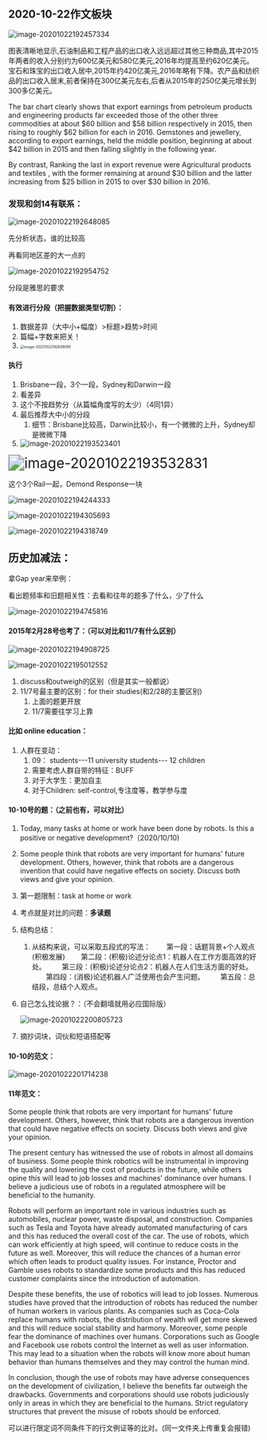 ## 2020-10-22作文板块

![image-20201022192457334](https://cdn.jsdelivr.net/gh/Bertjackcai/picturedetail/main/img/image-20201022192648085.png)

图表清晰地显示,石油制品和工程产品的出口收入远远超过其他三种商品,其中2015年两者的收入分别约为600亿美元和580亿美元,2016年均提高至约620亿美元。宝石和珠宝的出口收入居中,2015年约420亿美元,2016年略有下降。农产品和纺织品的出口收入居末,前者保持在300亿美元左右,后者从2015年的250亿美元增长到300多亿美元。

The bar chart clearly shows that export earnings from petroleum products and engineering products far exceeded those of the other three commodities at about \$60 billion and \$58 billion respectively in 2015, then rising to roughly \$62 billion for each in 2016. Gemstones and jewellery, according to export earnings, held the middle position, beginning at about \$42 billion in 2015 and then falling slightly in the following year.

 By contrast, Ranking the last in export revenue were Agricultural products and textiles , with the former remaining at around \$30 billion and the latter increasing from \$25 billion in 2015 to over $30 billion in 2016.

### 发现和剑14有联系：

![image-20201022192648085](https://cdn.jsdelivr.net/gh/Bertjackcai/picturedetail/img/img/image-20201022192457334.png)

先分析状态，谁的比较高

再看同地区差的大一点的

![image-20201022192954752](https://cdn.jsdelivr.net/gh/Bertjackcai/picturedetail/img/img/image-20201022192954752.png)

分段是雅思的要求

#### 有效进行分段（把握数据类型切割）：

1. 数据差异（大中小+幅度）>标题>趋势>时间  
2. 篇幅+字数来把关！
3. <img src="https://cdn.jsdelivr.net/gh/Bertjackcai/picturedetail/blob/main/img/image-20201022192457334.png" alt="image-20201022192648085" style="zoom: 50%;" />

#### 执行

1. Brisbane一段，3个一段，Sydney和Darwin一段
2. 看差异
3. 这个不按趋势分（从篇幅角度写的太少）（4同1异）
4. 最后推荐大中小的分段
   1. 细节：Brisbane比较高，Darwin比较小，有一个微微的上升，Sydney却是微微下降
5. ![image-20201022193523401](https://cdn.jsdelivr.net/gh/Bertjackcai/picturedetail/img/img/image-20201022193532831.png)

<img src="https://cdn.jsdelivr.net/gh/Bertjackcai/picturedetail/img/img/image-20201022194908725.png" alt="image-20201022193532831" style="zoom: 200%;" />

这个3个Rail一起，Demond Response一块

![image-20201022194244333](https://cdn.jsdelivr.net/gh/Bertjackcai/picturedetail/img/img/image-20201022194745816.png)

![image-20201022194305693](https://cdn.jsdelivr.net/gh/Bertjackcai/picturedetail/img/img/image-20201022195012552.png)

![image-20201022194318749](https://cdn.jsdelivr.net/gh/Bertjackcai/picturedetail/img/img/image-20201022200805723.png)

## 历史加减法：

拿Gap year来举例：

看出题频率和旧题相关性：去看和往年的题多了什么，少了什么

![image-20201022194745816](https://cdn.jsdelivr.net/gh/Bertjackcai/picturedetail/img/img/image-20201022201714238.png)

#### 2015年2月28号也考了：（可以对比和11/7有什么区别）

![image-20201022194908725](https://cdn.jsdelivr.net/gh/Bertjackcai/picturedetail/img/img/image-20201022194244333.png)

![image-20201022195012552](https://cdn.jsdelivr.net/gh/Bertjackcai/picturedetail/img/img/image-20201022194305693.png)

1. discuss和outweigh的区别（但是其实一般都说）
2. 11/7号最主要的区别：for their studies(和2/28的主要区别)
   1. 上面的题更开放
   2. 11/7需要往学习上靠

#### 比如 online  education：

1. 人群在变动：
   1. 09： students---11    university students--- 12  children
   2. 需要考虑人群自带的特征：BUFF
   3. 对于大学生：更加自主
   4. 对于Children: self-control,专注度等，教学参与度

#### 10-10号的题：（之前也有，可以对比）

1. Today, many tasks at home or work have been done by robots. Is this a positive or negative development?（2020/10/10)

2. Some people think that robots are very important for humans' future development. Others, however, think that robots are a dangerous invention that could have negative effects on society. Discuss both views and give your opinion.

3. 第一题限制：task at home or work

4. 考点就是对比的问题：**多读题**

5. 结构总结：

   1. 从结构来说，可以采取五段式的写法：
      　　第一段：话题背景+个人观点(积极发展)
         　　第二段：(积极)论述分论点1：机器人在工作方面高效的好处。
         　　第三段：(积极)论述分论点2：机器人在人们生活方面的好处。
         　　第四段：(消极)论述机器人广泛使用也会产生问题。
         　　第五段：总结段，总结个人观点。

6. 自己怎么找论据？：（不会翻墙就用必应国际版）

   ![image-20201022200805723](https://cdn.jsdelivr.net/gh/Bertjackcai/picturedetail/img/img/image-20201022194318749.png)

7. 摘抄词块，词伙和短语搭配等

#### 10-10的范文：

![image-20201022201714238](https://cdn.jsdelivr.net/gh/Bertjackcai/picturedetail/img/img/image-20201022193523401.png)

#### 11年范文：

Some people think that robots are very important for humans' future development.
Others, however, think that robots are a dangerous invention that could have negative
effects on society. Discuss both views and give your opinion.

The present century has witnessed the use of robots in almost all domains of
business. Some people think robotics will be instrumental in improving the quality
and lowering the cost of products in the future, while others opine this will lead
to job losses and machines’ dominance over humans. I believe a judicious use of
robots in a regulated atmosphere will be beneficial to the humanity.

Robots will perform an important role in various industries such as automobiles,
nuclear power, waste disposal, and construction. Companies such as Tesla and
Toyota have already automated manufacturing of cars and this has reduced the
overall cost of the car. The use of robots, which can work efficiently at high speed,
will continue to reduce costs in the future as well. Moreover, this will
reduce the chances of a human error which often leads to product quality
issues. For instance, Proctor and Gamble uses robots to standardize some
products and this has reduced customer complaints since the introduction of
automation.

Despite these benefits, the use of robotics will lead to job losses. Numerous
studies have proved that the introduction of robots has reduced the number of
human workers in various plants. As companies such as Coca-Cola replace
humans with robots, the distribution of wealth will get more skewed and this will
reduce social stability and harmony. Moreover, some people fear the dominance
of machines over humans. Corporations such as Google and Facebook use
robots control the Internet as well as user information. This may lead to a
situation when the robots will know more about human behavior than humans
themselves and they may control the human mind.

In conclusion, though the use of robots may have adverse consequences on the
development of civilization, I believe the benefits far outweigh the drawbacks.
Governments and corporations should use robots judiciously only in areas in
which they are beneficial to the humans. Strict regulatory structures that prevent
the misuse of robots should be enforced.

可以进行限定词不同条件下的行文例证等的比对。(同一文件夹上传重复会报错)